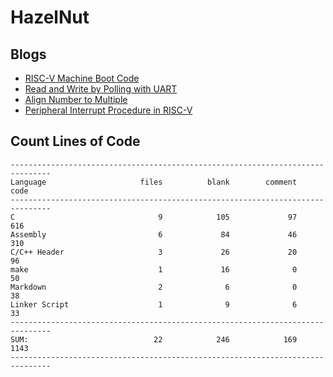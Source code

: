 # HazelNut

## Blogs

- [RISC-V Machine Boot Code](https://lingkkang.github.io/2023/02/23/boot-risc-v/)
- [Read and Write by Polling with UART](https://lingkkang.github.io/2023/02/28/polling-read-write/)
- [Align Number to Multiple](https://lingkkang.github.io/2023/03/12/align/)
- [Peripheral Interrupt Procedure in RISC-V](https://lingkkang.github.io/2023/04/02/peripheral-interrupt/)

## Count Lines of Code

```
-------------------------------------------------------------------------------
Language                     files          blank        comment           code
-------------------------------------------------------------------------------
C                                9            105             97            616
Assembly                         6             84             46            310
C/C++ Header                     3             26             20             96
make                             1             16              0             50
Markdown                         2              6              0             38
Linker Script                    1              9              6             33
-------------------------------------------------------------------------------
SUM:                            22            246            169           1143
-------------------------------------------------------------------------------
```
